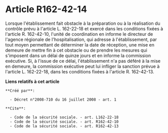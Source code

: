 # Article R162-42-14

Lorsque l'établissement fait obstacle à la préparation ou à la réalisation du contrôle prévu à l'article L. 162-22-18 et
exercé dans les conditions fixées à l'article R. 162-42-10, l'unité de coordination en informe le directeur de l'agence
régionale de l'hospitalisation, qui adresse à l'établissement, par tout moyen permettant de déterminer la date de réception,
une mise en demeure de mettre fin à cet obstacle ou de prendre les mesures qui s'imposent dans un délai de quinze jours et en
informe la commission exécutive. Si, à l'issue de ce délai, l'établissement n'a pas déféré à la mise en demeure, la
commission exécutive peut lui infliger la sanction prévue à l'article L. 162-22-18, dans les conditions fixées à l'article R.
162-42-13.

**Liens relatifs à cet article**

	**Créé par**:

	  - Décret n°2008-710 du 16 juillet 2008 - art. 1

	**Cite**:

	  - Code de la sécurité sociale. - art. L162-22-18
	  - Code de la sécurité sociale. - art. R162-42-10
	  - Code de la sécurité sociale. - art. R162-42-13
